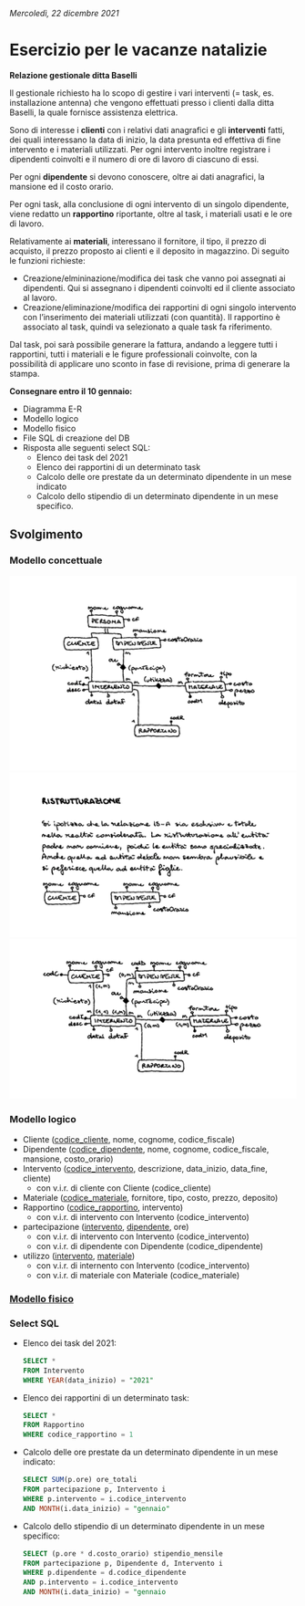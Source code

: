 *Mercoledì, 22 dicembre 2021*

# Esercizio per le vacanze natalizie

**Relazione gestionale ditta Baselli**

Il gestionale richiesto ha lo scopo di gestire i vari interventi (= task, es. installazione antenna) che vengono effettuati presso i clienti dalla ditta Baselli, la quale fornisce assistenza elettrica.

Sono di interesse i **clienti** con i relativi dati anagrafici e gli **interventi** fatti, dei quali interessano la data di inizio, la data presunta ed effettiva di fine intervento e i materiali utilizzati. Per ogni intervento inoltre registrare i dipendenti coinvolti e il numero di ore di lavoro di ciascuno di essi.

Per ogni **dipendente** si devono conoscere, oltre ai dati anagrafici, la mansione ed il costo orario.

Per ogni task, alla conclusione di ogni intervento di un singolo dipendente, viene redatto un **rapportino** riportante, oltre al task, i materiali usati e le ore di lavoro.

Relativamente ai **materiali**, interessano il fornitore, il tipo, il prezzo di acquisto, il prezzo proposto ai clienti e il deposito in magazzino.
Di seguito le funzioni richieste:
- Creazione/elmininazione/modifica dei task che vanno poi assegnati ai dipendenti. Qui si assegnano i dipendenti coinvolti ed il cliente associato al lavoro.
- Creazione/eliminazione/modifica dei rapportini di ogni singolo intervento con l’inserimento dei materiali utilizzati (con quantità). Il rapportino è associato al task, quindi va selezionato a quale task fa riferimento.

Dal task, poi sarà possibile generare la fattura, andando a leggere tutti i rapportini, tutti i materiali e le figure professionali coinvolte, con la possibilità di applicare uno sconto in fase di revisione, prima di generare la stampa.

**Consegnare entro il 10 gennaio:**
- Diagramma E-R
- Modello logico
- Modello fisico
- File SQL di creazione del DB
- Risposta alle seguenti select SQL:
  - Elenco dei task del 2021
  - Elenco dei rapportini di un determinato task
  - Calcolo delle ore prestate da un determinato dipendente in un mese indicato
  - Calcolo dello stipendio di un determinato dipendente in un mese specifico.

## Svolgimento

### Modello concettuale

![Schermata 1](Schermata%201.png)
![Schermata 2](Schermata%202.png)
![Schermata 3](Schermata%203.png)

### Modello logico

- Cliente (<ins>codice_cliente</ins>, nome, cognome, codice_fiscale)
- Dipendente (<ins>codice_dipendente</ins>, nome, cognome, codice_fiscale, mansione, costo_orario)
- Intervento (<ins>codice_intervento</ins>, descrizione, data_inizio, data_fine, cliente)
  - con v.i.r. di cliente con Cliente (codice_cliente)
- Materiale (<ins>codice_materiale</ins>, fornitore, tipo, costo, prezzo, deposito)
- Rapportino (<ins>codice_rapportino</ins>, intervento)
  - con v.i.r. di intervento con Intervento (codice_intervento)
- partecipazione (<ins>intervento</ins>, <ins>dipendente</ins>, ore)
  - con v.i.r. di intervento con Intervento (codice_intervento)
  - con v.i.r. di dipendente con Dipendente (codice_dipendente)
- utilizzo (<ins>intervento</ins>, <ins>materiale</ins>)
  - con v.i.r. di internento con Intervento (codice_intervento)
  - con v.i.r. di materiale con Materiale (codice_materiale)

### [Modello fisico](my_ditta_baselli.sql)

### Select SQL

  - Elenco dei task del 2021:

	```sql
	SELECT *
	FROM Intervento
	WHERE YEAR(data_inizio) = "2021"
	```

  - Elenco dei rapportini di un determinato task:
	
	```sql
	SELECT *
	FROM Rapportino
	WHERE codice_rapportino = 1
	```
	
  - Calcolo delle ore prestate da un determinato dipendente in un mese indicato:
	
	```sql
	SELECT SUM(p.ore) ore_totali
	FROM partecipazione p, Intervento i
	WHERE p.intervento = i.codice_intervento
	AND MONTH(i.data_inizio) = "gennaio"
	```
	
  - Calcolo dello stipendio di un determinato dipendente in un mese specifico:
	
	```sql
	SELECT (p.ore * d.costo_orario) stipendio_mensile
	FROM partecipazione p, Dipendente d, Intervento i
	WHERE p.dipendente = d.codice_dipendente
	AND p.intervento = i.codice_intervento
	AND MONTH(i.data_inizio) = "gennaio
	```
	